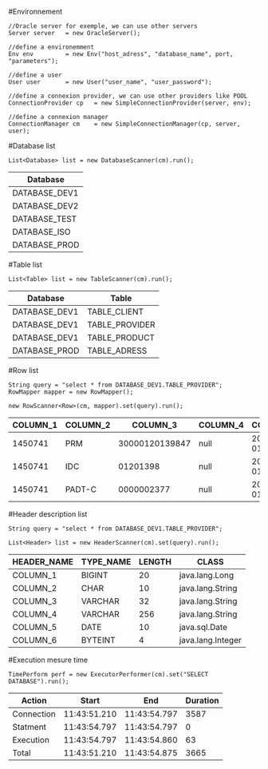 #Environnement

	//Oracle server for exemple, we can use other servers
    Server server 	= new OracleServer(); 
    
    //define a environemment
	Env env 		= new Env("host_adress", "database_name", port, "parameters"); 
	
	//define a user
	User user 		= new User("user_name", "user_password");
	
	//define a connexion provider, we can use other providers like POOL
	ConnectionProvider cp	= new SimpleConnectionProvider(server, env);
	
	//define a connexion manager
	ConnectionManager cm 	= new SimpleConnectionManager(cp, server, user);

#Database list

	List<Database> list = new DatabaseScanner(cm).run();

| Database
|---------
| DATABASE_DEV1
| DATABASE_DEV2
| DATABASE_TEST
| DATABASE_ISO
| DATABASE_PROD

#Table list

	List<Table> list = new TableScanner(cm).run();

Database | Table
---------|------
DATABASE_DEV1 | TABLE_CLIENT
DATABASE_DEV1 | TABLE_PROVIDER
DATABASE_DEV1 | TABLE_PRODUCT
DATABASE_PROD | TABLE_ADRESS


#Row list

	String query = "select * from DATABASE_DEV1.TABLE_PROVIDER";
	RowMapper mapper = new RowMapper();
	
	new RowScanner<Row>(cm, mapper).set(query).run();
	
COLUMN_1 | COLUMN_2 | COLUMN_3 | COLUMN_4 | COLUMN_5 | COLUMN_6
---------|----------|----------|----------|----------|---------
1450741 | PRM    | 30000120139847 | null | 2004-05-01 | 1
1450741 | IDC    | 01201398       | null | 2004-05-01 | 1
1450741 | PADT-C | 0000002377     | null | 2004-05-01 | 1

#Header description list

	String query = "select * from DATABASE_DEV1.TABLE_PROVIDER";
	
	List<Header> list = new HeaderScanner(cm).set(query).run();
	
HEADER_NAME | TYPE_NAME | LENGTH | CLASS
------------|-----------|--------|------
COLUMN_1 | BIGINT  | 20  | java.lang.Long   
COLUMN_2 | CHAR    | 10  | java.lang.String 
COLUMN_3 | VARCHAR | 32  | java.lang.String 
COLUMN_4 | VARCHAR | 256 | java.lang.String 
COLUMN_5 | DATE    | 10  | java.sql.Date    
COLUMN_6 | BYTEINT | 4   | java.lang.Integer

	
#Execution mesure time

	TimePerform perf = new ExecutorPerformer(cm).set("SELECT DATABASE").run();

Action | Start | End | Duration
-------|-------|-----|---------
Connection | 11:43:51.210 | 11:43:54.797 | 3587
Statment   | 11:43:54.797 | 11:43:54.797 |    0
Execution  | 11:43:54.797 | 11:43:54.860 |   63
Total      | 11:43:51.210 | 11:43:54.875 | 3665


